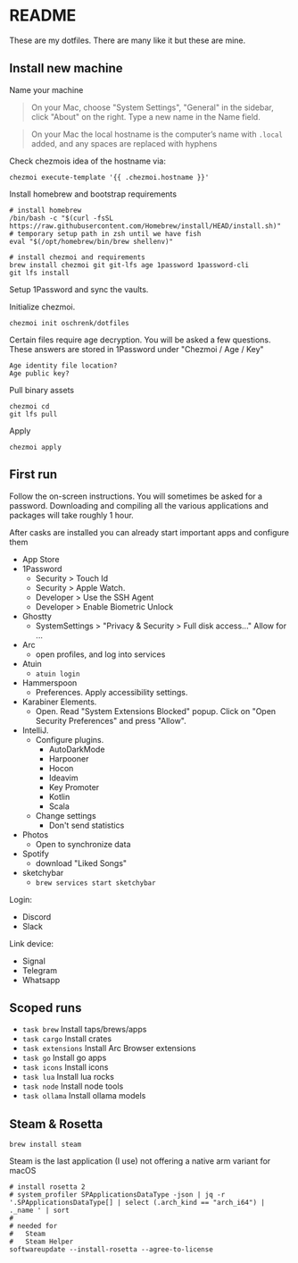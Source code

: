 # README

These are my dotfiles. There are many like it but these are mine.

## Install new machine

Name your machine
> On your Mac, choose "System Settings", "General" in the sidebar, click "About" on the right.
> Type a new name in the Name field.

> On your Mac the local hostname is the computer’s name with `.local` added, and any spaces are replaced with hyphens

Check chezmois idea of the hostname via:
```
chezmoi execute-template '{{ .chezmoi.hostname }}'
```

Install homebrew and bootstrap requirements

```
# install homebrew
/bin/bash -c "$(curl -fsSL https://raw.githubusercontent.com/Homebrew/install/HEAD/install.sh)"
# temporary setup path in zsh until we have fish
eval "$(/opt/homebrew/bin/brew shellenv)"

# install chezmoi and requirements
brew install chezmoi git git-lfs age 1password 1password-cli
git lfs install
```

Setup 1Password and sync the vaults.

Initialize chezmoi.

```
chezmoi init oschrenk/dotfiles
```

Certain files require age decryption. You will be asked a few questions.
These answers are stored in 1Password under "Chezmoi / Age / Key"

```
Age identity file location?
Age public key?
```

Pull binary assets

```
chezmoi cd
git lfs pull
```

Apply

```
chezmoi apply
```

## First run

Follow the on-screen instructions. You will sometimes be asked for a password.
Downloading and compiling all the various applications and packages will take roughly 1 hour.

After casks are installed you can already start important apps and configure them

- App Store
- 1Password
  - Security > Touch Id
  - Security > Apple Watch.
  - Developer > Use the SSH Agent
  - Developer > Enable Biometric Unlock
- Ghostty
  - SystemSettings > "Privacy & Security > Full disk access..." Allow for ...
- Arc
  - open profiles, and log into services
- Atuin
  - `atuin login`
- Hammerspoon
  - Preferences. Apply accessibility settings.
- Karabiner Elements.
  - Open. Read "System Extensions Blocked" popup. Click on "Open Security Preferences" and press "Allow".
- IntelliJ.
  - Configure plugins.
    - AutoDarkMode
    - Harpooner
    - Hocon
    - Ideavim
    - Key Promoter
    - Kotlin
    - Scala
  - Change settings
    - Don't send statistics
- Photos
  - Open to synchronize data
- Spotify
  - download "Liked Songs"
- sketchybar
  - `brew services start sketchybar`

Login:

- Discord
- Slack

Link device:

- Signal
- Telegram
- Whatsapp

## Scoped runs

- `task brew` Install taps/brews/apps
- `task cargo` Install crates
- `task extensions` Install Arc Browser extensions
- `task go` Install go apps
- `task icons` Install icons
- `task lua` Install lua rocks
- `task node` Install node tools
- `task ollama` Install ollama models

## Steam & Rosetta

`brew install steam`

Steam is the last application (I use) not offering a native arm variant for macOS

```
# install rosetta 2
# system_profiler SPApplicationsDataType -json | jq -r '.SPApplicationsDataType[] | select (.arch_kind == "arch_i64") | ._name ' | sort
#
# needed for
#   Steam
#   Steam Helper
softwareupdate --install-rosetta --agree-to-license
```
